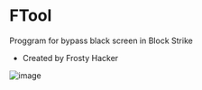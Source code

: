 # FTool
Proggram for bypass black screen in Block Strike
* Created by Frosty Hacker

![image](https://user-images.githubusercontent.com/59924277/85137589-1c479a00-b24a-11ea-804d-c0c7628196ad.png)
